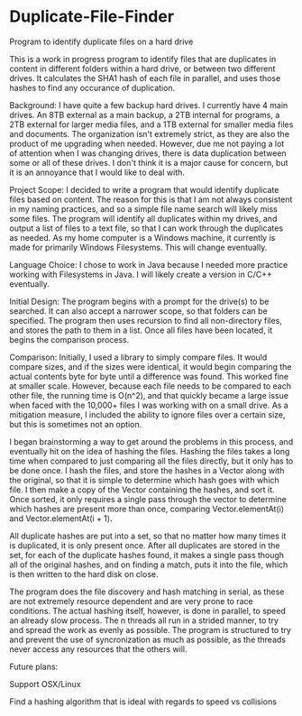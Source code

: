 # Duplicate-File-Finder
Program to identify duplicate files on a hard drive

This is a work in progress program to identify files that are duplicates in content in different folders within a hard drive, or between two different drives. It calculates the SHA1 hash of each file in parallel, and uses those hashes to find any occurance of duplication.

Background: I have quite a few backup hard drives. I currently have 4 main drives. An 8TB external as a main backup, a 2TB internal for programs, a 2TB external for larger media files, and a 1TB external for smaller media files and documents. The organization isn't extremely strict, as they are also the product of me upgrading when needed. However, due me not paying a lot of attention when I was changing drives, there is data duplication between some or all of these drives. I don't think it is a major cause for concern, but it is an annoyance that I would like to deal with.

Project Scope: I decided to write a program that would identify duplicate files based on content. The reason for this is that I am not always consistent in my naming practices, and so a simple file name search will likely miss some files. The program will identify all duplicates within my drives, and output a list of files to a text file, so that I can work through the duplicates as needed. As my home computer is a Windows machine, it currently is made for primarily Windows Filesystems. This will change eventually.

Language Choice: I chose to work in Java because I needed more practice working with Filesystems in Java.  I will likely create a version in C/C++ eventually.

Initial Design:  The program begins with a prompt for the drive(s) to be searched.  It can also accept a narrower scope, so that folders can be specified.  The program then uses recursion to find all non-directory files, and stores the path to them in a list.  Once all files have been located, it begins the comparison process.

Comparison: Initially, I used a library to simply compare files.  It would compare sizes, and if the sizes were identical, it would begin comparing the actual contents byte for byte until a difference was found.  This worked fine at smaller scale.  However, because each file needs to be compared to each other file, the running time is O(n^2), and that quickly became a large issue when faced with the 10,000+ files I was working with on a small drive.  As a mitigation measure, I included the ability to ignore files over a certain size, but this is sometimes not an option.

I began brainstorming a way to get around the problems in this process, and eventually hit on the idea of hashing the files.  Hashing the files takes a long time when compared to just comparing all the files directly, but it only has to be done once.  I hash the files, and store the hashes in a Vector along with the original, so that it is simple to determine which hash goes with which file.  I then make a copy of the Vector containing the hashes, and sort it.  Once sorted, it only requires a single pass through the vector to determine which hashes are present more than once, comparing Vector.elementAt(i) and Vector.elementAt(i + 1).

All duplicate hashes are put into a set, so that no matter how many times it is duplicated, it is only present once.  After all duplicates are stored in the set, for each of the duplicate hashes found, it makes a single pass though all of the original hashes, and on finding a match, puts it into the file, which is then written to the hard disk on close.

The program does the file discovery and hash matching in serial, as these are not extremely resource dependent and are very prone to race conditions.  The actual hashing itself, however, is done in parallel, to speed an already slow process.  The n threads all run in a strided manner, to try and spread the work as evenly as possible.  The program is structured to try and prevent the use of syncronization as much as possible, as the threads never access any resources that the others will.

Future plans:

Support OSX/Linux

Find a hashing algorithm that is ideal with regards to speed vs collisions
